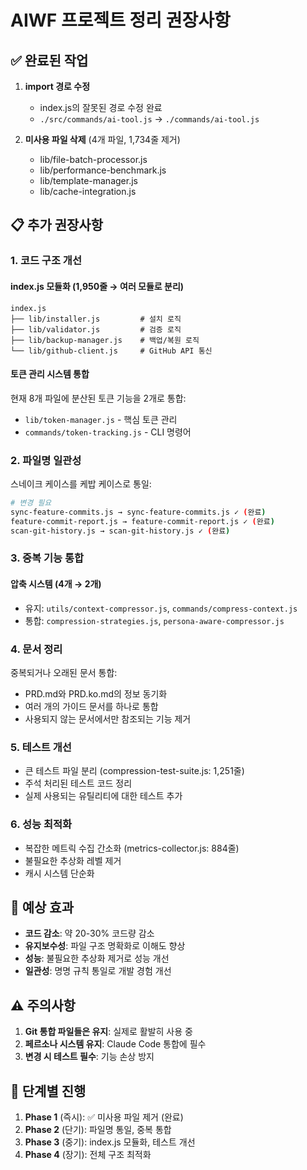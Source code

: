 # AIWF 프로젝트 정리 권장사항

## ✅ 완료된 작업

1. **import 경로 수정**
   - index.js의 잘못된 경로 수정 완료
   - `./src/commands/ai-tool.js` → `./commands/ai-tool.js`

2. **미사용 파일 삭제** (4개 파일, 1,734줄 제거)
   - lib/file-batch-processor.js
   - lib/performance-benchmark.js
   - lib/template-manager.js
   - lib/cache-integration.js

## 📋 추가 권장사항

### 1. 코드 구조 개선

#### index.js 모듈화 (1,950줄 → 여러 모듈로 분리)
```
index.js
├── lib/installer.js         # 설치 로직
├── lib/validator.js         # 검증 로직
├── lib/backup-manager.js    # 백업/복원 로직
└── lib/github-client.js     # GitHub API 통신
```

#### 토큰 관리 시스템 통합
현재 8개 파일에 분산된 토큰 기능을 2개로 통합:
- `lib/token-manager.js` - 핵심 토큰 관리
- `commands/token-tracking.js` - CLI 명령어

### 2. 파일명 일관성

스네이크 케이스를 케밥 케이스로 통일:
```bash
# 변경 필요
sync-feature-commits.js → sync-feature-commits.js ✓ (완료)
feature-commit-report.js → feature-commit-report.js ✓ (완료)
scan-git-history.js → scan-git-history.js ✓ (완료)
```

### 3. 중복 기능 통합

#### 압축 시스템 (4개 → 2개)
- 유지: `utils/context-compressor.js`, `commands/compress-context.js`
- 통합: `compression-strategies.js`, `persona-aware-compressor.js`

### 4. 문서 정리

중복되거나 오래된 문서 통합:
- PRD.md와 PRD.ko.md의 정보 동기화
- 여러 개의 가이드 문서를 하나로 통합
- 사용되지 않는 문서에서만 참조되는 기능 제거

### 5. 테스트 개선

- 큰 테스트 파일 분리 (compression-test-suite.js: 1,251줄)
- 주석 처리된 테스트 코드 정리
- 실제 사용되는 유틸리티에 대한 테스트 추가

### 6. 성능 최적화

- 복잡한 메트릭 수집 간소화 (metrics-collector.js: 884줄)
- 불필요한 추상화 레벨 제거
- 캐시 시스템 단순화

## 🎯 예상 효과

- **코드 감소**: 약 20-30% 코드량 감소
- **유지보수성**: 파일 구조 명확화로 이해도 향상
- **성능**: 불필요한 추상화 제거로 성능 개선
- **일관성**: 명명 규칙 통일로 개발 경험 개선

## ⚠️ 주의사항

1. **Git 통합 파일들은 유지**: 실제로 활발히 사용 중
2. **페르소나 시스템 유지**: Claude Code 통합에 필수
3. **변경 시 테스트 필수**: 기능 손상 방지

## 🔄 단계별 진행

1. **Phase 1** (즉시): ✅ 미사용 파일 제거 (완료)
2. **Phase 2** (단기): 파일명 통일, 중복 통합
3. **Phase 3** (중기): index.js 모듈화, 테스트 개선
4. **Phase 4** (장기): 전체 구조 최적화